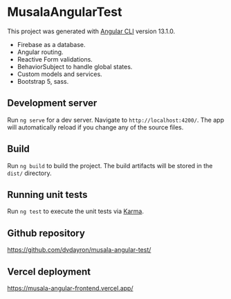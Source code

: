 # MusalaAngularTest

This project was generated with [Angular CLI](https://github.com/angular/angular-cli) version 13.1.0.

- Firebase as a database.
- Angular routing.
- Reactive Form validations.
- BehaviorSubject to handle global states.
- Custom models and services.
- Bootstrap 5, sass.

## Development server

Run `ng serve` for a dev server. Navigate to `http://localhost:4200/`. The app will automatically reload if you change any of the source files.

## Build

Run `ng build` to build the project. The build artifacts will be stored in the `dist/` directory.

## Running unit tests

Run `ng test` to execute the unit tests via [Karma](https://karma-runner.github.io).

## Github repository

https://github.com/dvdayron/musala-angular-test/

## Vercel deployment

https://musala-angular-frontend.vercel.app/